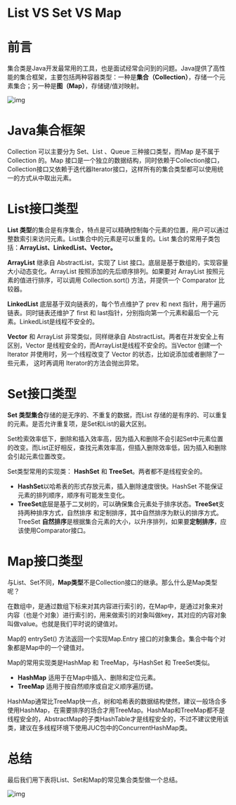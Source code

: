 # List VS Set VS Map

# 前言

集合类是Java开发最常用的工具，也是面试经常会问到的问题。Java提供了高性能的集合框架，主要包括两种容器类型：一种是**集合（Collection）**，存储一个元素集合；另一种是**图（Map）**，存储键/值对映射。

![img](https://p3-juejin.byteimg.com/tos-cn-i-k3u1fbpfcp/35c613c0991f448da3573e10dc35963b~tplv-k3u1fbpfcp-zoom-in-crop-mark:4536:0:0:0.awebp)

# Java集合框架

Collection 可以主要分为 Set、List 、Queue 三种接口类型，而Map 是不属于 Collection 的。Map 接口是一个独立的数据结构，同时依赖于Collection接口，Collection接口又依赖于迭代器Iterator接口，这样所有的集合类型都可以使用统一的方式从中取出元素。

# List接口类型

**List 类型**的集合是有序集合，特点是可以精确控制每个元素的位置，用户可以通过整数索引来访问元素。List集合中的元素是可以重复的。List 集合的常用子类包括：**ArrayList、LinkedList、Vector。**

**ArrayList** 继承自 AbstractList，实现了 List 接口。底层是基于数组的，实现容量大小动态变化。ArrayList 按照添加的先后顺序排列。如果要对 ArrayList 按照元素的值进行排序，可以调用 Collection.sort() 方法，并提供一个 Comparator 比较器。

**LinkedList** 底层基于双向链表的，每个节点维护了 prev 和 next 指针，用于遍历链表。同时链表还维护了 first 和 last指针，分别指向第一个元素和最后一个元素。LinkedList是线程不安全的。

**Vector** 和 ArrayList 非常类似，同样继承自 AbstractList。两者在并发安全上有区别，Vector 是线程安全的，而ArrayList是线程不安全的。当Vector 创建一个 Iterator 并使用时，另一个线程改变了 Vector 的状态，比如说添加或者删除了一些元素， 这时再调用 Iterator的方法会抛出异常。

# Set接口类型

**Set 类型集合**存储的是无序的、不重复的数据，而List 存储的是有序的、可以重复的元素。是否允许重复项，是Set和List的最大区别。

Set检索效率低下，删除和插入效率高，因为插入和删除不会引起Set中元素位置的改变。而List正好相反，查找元素效率高，但插入删除效率低，因为插入和删除会引起元素位置改变。

Set类型常用的实现类： **HashSet** 和 **TreeSet**。两者都不是线程安全的。

- **HashSet**以哈希表的形式存放元素，插入删除速度很快。HashSet 不能保证元素的排列顺序，顺序有可能发生变化。
- **TreeSet**底层是基于二叉树的，可以确保集合元素处于排序状态。**TreeSet**支持两种排序方式，自然排序 和定制排序，其中自然排序为默认的排序方式。TreeSet **自然排序**是根据集合元素的大小，以升序排列，如果要**定制排序**，应该使用Comparator接口。

# Map接口类型

与List、Set不同，**Map类型**不是Collection接口的继承。那么什么是Map类型呢？

在数组中，是通过数组下标来对其内容进行索引的，在Map中，是通过对象来对内容（也是个对象）进行索引的，用来做索引的对象叫做key，其对应的内容对象叫做value。也就是我们平时说的键值对。

Map的 entrySet() 方法返回一个实现Map.Entry 接口的对象集合。集合中每个对象都是Map中的一个键值对。

Map的常用实现类是HashMap 和 TreeMap，与HashSet 和 TreeSet类似。

- **HashMap** 适用于在Map中插入、删除和定位元素。
- **TreeMap** 适用于按自然顺序或自定义顺序遍历键。

HashMap通常比TreeMap快一点，树和哈希表的数据结构使然，建议一般场合多使用HashMap，在需要排序的场合才用TreeMap。HashMap和TreeMap都不是线程安全的，AbstractMap的子类HashTable才是线程安全的，不过不建议使用该类，建议在多线程环境下使用JUC包中的ConcurrentHashMap类。

# 总结

最后我们用下表将List、Set和Map的常见集合类型做一个总结。

![img](https://p3-juejin.byteimg.com/tos-cn-i-k3u1fbpfcp/baa8f3a9ff844c269a2a672b01e99e77~tplv-k3u1fbpfcp-zoom-in-crop-mark:4536:0:0:0.awebp)

